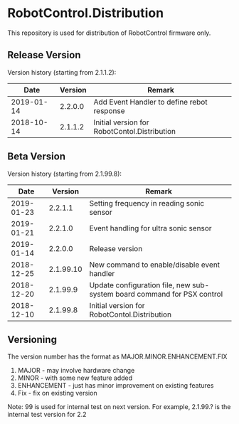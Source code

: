 # RobotControl.Distribution

This repository is used for distribution of RobotControl firmware only.

## Release Version

Version history (starting from 2.1.1.2):

| Date | Version | Remark |
| ------ | ------ | ------ |
| 2019-01-14 | 2.2.0.0 | Add Event Handler to define rebot response |
| 2018-10-14 | 2.1.1.2 | Initial version for RobotContol.Distribution |


## Beta Version 

Version history (starting from 2.1.99.8):

| Date | Version | Remark |
| ------ | ------ | ------ |
| 2019-01-23 | 2.2.1.1 | Setting frequency in reading sonic sensor |
| 2019-01-21 | 2.2.1.0 | Event handling for ultra sonic sensor |
| 2019-01-14 | 2.2.0.0 | Release version |
| 2018-12-25 | 2.1.99.10 | New command to enable/disable event handler |
| 2018-12-20 | 2.1.99.9 | Update configuration file, new sub-system board command for PSX control |
| 2018-12-10 | 2.1.99.8 | Initial version for RobotContol.Distribution |


## Versioning

The version number has the format as MAJOR.MINOR.ENHANCEMENT.FIX
1. MAJOR - may involve hardware change
2. MINOR - with some new feature added
3. ENHANCEMENT - just has minor improvement on existing features
4. Fix - fix on existing version

Note: 99 is used for internal test on next version.
For example, 2.1.99.? is the internal test version for 2.2
